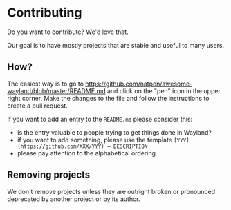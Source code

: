 # Contributing

Do you want to contribute? We'd love that.

Our goal is to have mostly projects that are stable and useful to many users.

## How?

The easiest way is to go to https://github.com/natpen/awesome-wayland/blob/master/README.md and click on the "pen" icon in the upper right corner. Make the changes to the file and follow the instructions to create a pull request.

If you want to add an entry to the `README.md` please consider this:

- is the entry valuable to people trying to get things done in Wayland?
- if you want to add something, please use the template `[YYY](https://github.com/XXX/YYY) — DESCRIPTION`
- please pay attention to the alphabetical ordering.


## Removing projects

We don't remove projects unless they are outright broken or pronounced deprecated by another project or by its author.

